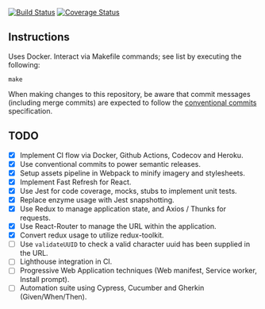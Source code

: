 [![Build Status](https://github.com/anthonyhastings/dishonored2-power-calculator/workflows/test-and-release/badge.svg?branch=master "Build Status")](https://github.com/anthonyhastings/dishonored2-power-calculator/actions?query=workflow%3Atest-and-release+branch%3Amaster)
[![Coverage Status](https://codecov.io/gh/anthonyhastings/dishonored2-power-calculator/branch/master/graph/badge.svg "Coverage Status")](https://codecov.io/gh/anthonyhastings/dishonored2-power-calculator)

## Instructions

Uses Docker.
Interact via Makefile commands; see list by executing the following:
```
make
```

When making changes to this repository, be aware that commit messages (including merge commits) are expected to follow the [conventional commits](https://www.conventionalcommits.org/en/v1.0.0/) specification.


## TODO
- [X] Implement CI flow via Docker, Github Actions, Codecov and Heroku.
- [X] Use conventional commits to power semantic releases.
- [X] Setup assets pipeline in Webpack to minify imagery and stylesheets.
- [X] Implement Fast Refresh for React.
- [X] Use Jest for code coverage, mocks, stubs to implement unit tests.
- [X] Replace enzyme usage with Jest snapshotting.
- [X] Use Redux to manage application state, and Axios / Thunks for requests.
- [X] Use React-Router to manage the URL within the application.
- [X] Convert redux usage to utilize redux-toolkit.
- [ ] Use `validateUUID` to check a valid character uuid has been supplied in the URL.
- [ ] Lighthouse integration in CI.
- [ ] Progressive Web Application techniques (Web manifest, Service worker, Install prompt).
- [ ] Automation suite using Cypress, Cucumber and Gherkin (Given/When/Then).